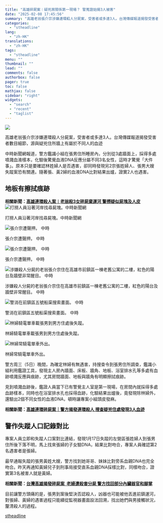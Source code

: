 ```yaml
---
title: "高雄碎屍案︱疑兇房間係第一現場？ 警蒐證始揭3人被害"
date: "2025-02-08 17:45:56"
summary: "高雄老翁張介宗涉嫌連環殺人分屍案，受害者或多達3人。台灣傳媒報道揭發受害者數目..."
categories:
  - "stheadline"
lang:
  - "zh-HK"
translations:
  - "zh-HK"
tags:
  - "stheadline"
menu: ""
thumbnail: ""
lead: ""
comments: false
authorbox: false
pager: true
toc: false
mathjax: false
sidebar: "right"
widgets:
  - "search"
  - "recent"
  - "taglist"
---
```


![](https://image.stheadline.com/f/680p0/0x0/100/none/9118942f5f7712d1ebe43f7c72be14df/stheadline/inewsmedia/20250208/_2025020817282322987.jpg)






高雄老翁張介宗涉嫌連環殺人分屍案，受害者或多達3人。台灣傳媒報道揭發受害者數目細節，源與疑兇住所牆上有屬於不同人的血迹

中時新聞網報道，警方鑑識小組在張男住所睡房內，分別從3處牆面上，採得多處噴濺血液樣本，化驗後驚覺血液DNA反應分屬不同3名女性，這時才驚覺「大件事」。原本只是要確認林姓婦人是否遇害，卻同時發現另2宗張姓婦人、張男大嫂失蹤案恐有關連。隨著張、黃2婦的血液DNA比對結果出爐，證實2人也遇害。

地板有擦拭痕跡
-------

**相關新聞：[高雄連環殺人案︱老翁殺3女碎屍棄運河 警撈疑似屍塊及人皮](https://www.stheadline.com/china-taiwan/3426830/)**
 ![打撈人員沿著河岸找尋屍塊。中時新聞網](https://image.hkhl.hk/f/1024p0/0x0/100/none/9f70bbf8c8ebc08aaf57b7fdd64a4ff3/2025-02/20250208001671.jpg)


打撈人員沿著河岸找尋屍塊。中時新聞網



 ![張介宗遭聲押。 中時](https://image.hkhl.hk/f/1024p0/0x0/100/none/975626f62b208368e5e5938336f03068/2025-02/IMG_4203.jpeg)


張介宗遭聲押。 中時



 ![張介宗遭聲押。 中時](https://image.hkhl.hk/f/1024p0/0x0/100/none/a13599dea0f1d2804cab81b53efffdd3/2025-02/IMG_4206.jpeg)


張介宗遭聲押。 中時



 ![涉嫌殺人分屍的老翁張介宗住在高雄市前鎮區一棟老舊公寓的二樓，紅色的陽台及牆壁非常醒目。 中時](https://image.hkhl.hk/f/1024p0/0x0/100/none/452b68b28c46eb96d391a12965382a94/2025-02/IMG_4204.jpeg)


涉嫌殺人分屍的老翁張介宗住在高雄市前鎮區一棟老舊公寓的二樓，紅色的陽台及牆壁非常醒目。 中時



 ![警消在前鎮區五號船渠搜索畫面。 中時](https://image.hkhl.hk/f/1024p0/0x0/100/none/84a6100d43643d60053b9687a5b82dc7/2025-02/IMG_4208.jpeg)


警消在前鎮區五號船渠搜索畫面。 中時



 ![林婦騎電單車載張男到男方住處後失蹤。](https://image.hkhl.hk/f/1024p0/0x0/100/none/b6f9f4ae29ea2c1dde69a18d37225b91/2025-02/0206011.jpg)


林婦騎電單車載張男到男方住處後失蹤。



 ![林婦常騎電單車外出。](https://image.hkhl.hk/f/1024p0/0x0/100/none/73b46eb1520fc6d4f8f00a1ab5d470f1/2025-02/0206012.jpg)


林婦常騎電單車外出。




  

警方周三（5日）晚間，為確定林婦有無遇害，持搜查令到張男住所調查，鑑識小組利用鑑證工具，發現主人房內牆面、床板、牆角、地板、浴室排水孔等多處有血跡噴濺反應與痕跡，尤其房間牆面、地板與牆角有明顯擦拭痕跡。  

  

見到噴濺血跡後，鑑證人員當下已有警覺主人室是第一現場，在房間內就採得多處血跡樣本，同時也在浴室排水孔也採得血跡，化驗結果出爐後，竟發現除林婦外，還驗出2個不同女性的血液DNA，頓時讓專案小組頭皮發麻。

**相關新聞：[高雄連環碎屍案｜警方揭發連環殺人 搜查疑兇住處發現3人血迹](https://www.stheadline.com/realtime-china/3426598/)**

**警作失蹤人口記錄對比**
--------------

專案人員立即和失蹤人口案對比連結，發現1月17日失蹤的左營區張姓婦人到張男住所後下落不明，馬上找來張婦的子女驗DNA，結果比對吻合，專案人員確認第2名遇害者是張婦。  

  

最早通報失蹤的張男黃姓大嫂，警方找到她哥哥、妹妹比對旁系血親DNA也完全吻合。昨天再通知黃婦兒子到刑事局接受直系血親DNA採樣比對，同樣吻合，證實第3名被害人就是黃婦。

**相關新聞：[台灣高雄揭發碎屍案  老婦遭殺害分屍 警方找回部分內臟器官和腳掌](https://www.stheadline.com/china-taiwan/3426228)**  

  

目前讓警方頭痛的是，張男到案後堅決否認殺人，凶器也可能被他丟進前鎮運河，對張婦、黃婦的遇害過程只能續從監視器畫面設法回溯，找出她們與男接觸狀況，釐清殺人的過程。

[stheadline](https://std.stheadline.com/realtime/article/2051592/即時-中國-高雄碎屍案︱疑兇房間係第一現場-警蒐證始揭3人被害)
